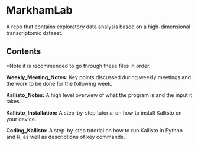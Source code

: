 # MarkhamLab
A repo that contains exploratory data analysis based on a high-dimensional transcriptomic dataset.

## Contents
*Note it is recommended to go through these files in order.

**Weekly_Meeting_Notes:** Key points discussed during weekly meetings and the work to be done for the following week.

**Kallisto_Notes:** A high level overview of what the program is and the input it takes.

**Kallisto_Installation:** A step-by-step tutorial on how to install Kallisto on your device.

**Coding_Kallisto:** A step-by-step tutorial on how to run Kallisto in Python and R, as well as descriptions of key commands.
